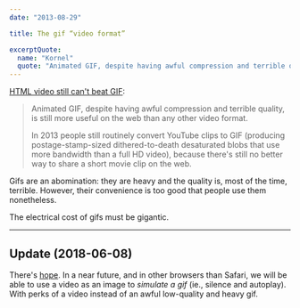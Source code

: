 ```yaml
---
date: "2013-08-29"

title: The gif “video format”

excerptQuote:
  name: "Kornel"
  quote: "Animated GIF, despite having awful compression and terrible quality, is still more useful on the web than any other video format."
---
```


[HTML video still can't beat GIF](http://pornel.net/beat-gif-manifesto):

> Animated GIF, despite having awful compression and terrible quality, is still more useful on the web than any other video format.
>
> In 2013 people still routinely convert YouTube clips to GIF (producing postage-stamp-sized dithered-to-death desaturated blobs that use more bandwidth than a full HD video), because there's still no better way to share a short movie clip on the web.

Gifs are an abomination: they are heavy and the quality is, most of the time, terrible. However, their convenience is too good that people use them nonetheless.

The electrical cost of gifs must be gigantic.

---

## Update (2018-06-08)

There's [hope](https://calendar.perfplanet.com/2017/animated-gif-without-the-gif/). In a near future, and in other browsers than Safari, we will be able to use a video as an image to _simulate a gif_ (ie., silence and autoplay). With perks of a video instead of an awful low-quality and heavy gif.
